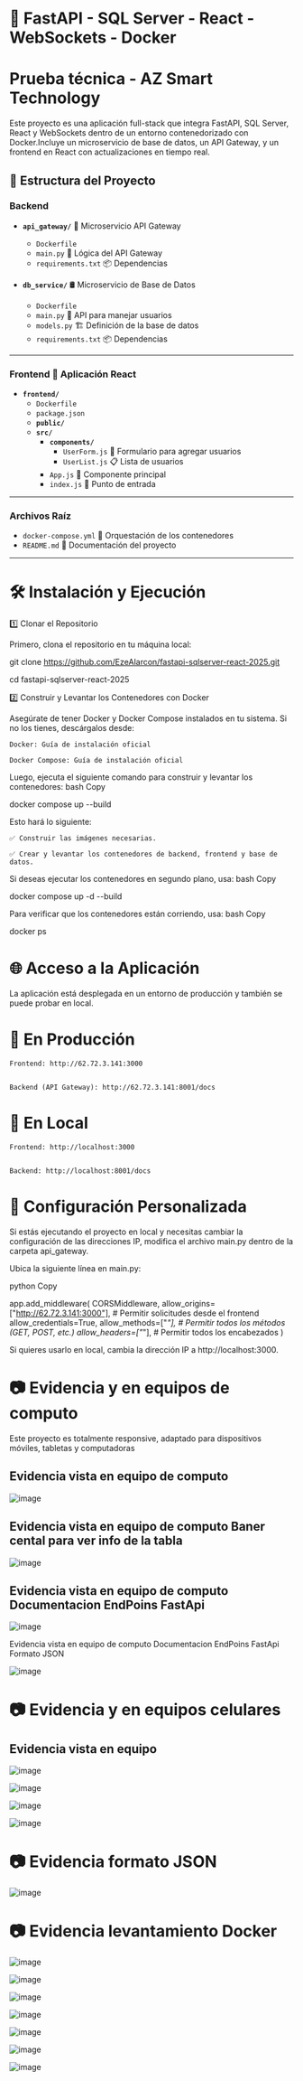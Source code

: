 # 🚀 FastAPI - SQL Server - React - WebSockets - Docker

# Prueba técnica - AZ Smart Technology

Este proyecto es una aplicación full-stack que integra FastAPI, SQL Server, React y WebSockets dentro de un entorno contenedorizado con Docker.Incluye un microservicio de base de datos, un API Gateway, y un frontend en React con actualizaciones en tiempo real.

## 📂 Estructura del Proyecto

### **Backend**
- **`api_gateway/`** 📡 Microservicio API Gateway  
  - `Dockerfile`  
  - `main.py` 🔀 Lógica del API Gateway  
  - `requirements.txt` 📦 Dependencias  

- **`db_service/`** 🛢️ Microservicio de Base de Datos  
  - `Dockerfile`  
  - `main.py` 🔗 API para manejar usuarios  
  - `models.py` 🏗️ Definición de la base de datos  
  - `requirements.txt` 📦 Dependencias  

---

### **Frontend** 🎨 Aplicación React  
- **`frontend/`**  
  - `Dockerfile`  
  - `package.json`  
  - **`public/`**  
  - **`src/`**  
    - **`components/`**  
      - `UserForm.js` 📝 Formulario para agregar usuarios  
      - `UserList.js` 📋 Lista de usuarios  
    - `App.js` 🎯 Componente principal  
    - `index.js` 🏁 Punto de entrada  

---

### **Archivos Raíz**  
- `docker-compose.yml` 🐳 Orquestación de los contenedores  
- `README.md` 📖 Documentación del proyecto

---
# 🛠️ Instalación y Ejecución

1️⃣ Clonar el Repositorio

Primero, clona el repositorio en tu máquina local:


git clone https://github.com/EzeAlarcon/fastapi-sqlserver-react-2025.git


cd fastapi-sqlserver-react-2025



2️⃣ Construir y Levantar los Contenedores con Docker


Asegúrate de tener Docker y Docker Compose instalados en tu sistema. Si no los tienes, descárgalos desde:


    Docker: Guía de instalación oficial

    Docker Compose: Guía de instalación oficial

Luego, ejecuta el siguiente comando para construir y levantar los contenedores:
bash
Copy

docker compose up --build

Esto hará lo siguiente:

    ✅ Construir las imágenes necesarias.

    ✅ Crear y levantar los contenedores de backend, frontend y base de datos.

Si deseas ejecutar los contenedores en segundo plano, usa:
bash
Copy

docker compose up -d --build

Para verificar que los contenedores están corriendo, usa:
bash
Copy

docker ps

# 🌐 Acceso a la Aplicación

La aplicación está desplegada en un entorno de producción y también se puede probar en local.

# 🔹 En Producción


    Frontend: http://62.72.3.141:3000
    

    Backend (API Gateway): http://62.72.3.141:8001/docs
    

# 🔸 En Local


    Frontend: http://localhost:3000
    

    Backend: http://localhost:8001/docs
    

# 🔧 Configuración Personalizada

Si estás ejecutando el proyecto en local y necesitas cambiar la configuración de las direcciones IP, modifica el archivo main.py dentro de la carpeta api_gateway.

Ubica la siguiente línea en main.py:

python
Copy

app.add_middleware(
    CORSMiddleware,
    allow_origins=["http://62.72.3.141:3000"],  # Permitir solicitudes desde el frontend
    allow_credentials=True,
    allow_methods=["*"],  # Permitir todos los métodos (GET, POST, etc.)
    allow_headers=["*"],  # Permitir todos los encabezados
)

Si quieres usarlo en local, cambia la dirección IP a http://localhost:3000.


# 📷 Evidencia y en equipos de computo



Este proyecto es totalmente responsive, adaptado para dispositivos móviles, tabletas y computadoras

## Evidencia vista en equipo de computo 

![image](https://github.com/user-attachments/assets/5e587d33-3236-4973-bd03-d21755a8a188)

## Evidencia vista en equipo de computo Baner cental para ver info de la tabla 

![image](https://github.com/user-attachments/assets/512f48ba-35df-4f7f-bca7-615ef7de8366)

## Evidencia vista en equipo de computo Documentacion EndPoins FastApi

![image](https://github.com/user-attachments/assets/941a200b-dd33-4ae0-b93f-15e2b4291f9f)


Evidencia vista en equipo de computo Documentacion EndPoins FastApi Formato JSON

![image](https://github.com/user-attachments/assets/bb26f8e9-a775-40a6-93ea-5f38cde400fd)


# 📷 Evidencia y en equipos celulares 


## Evidencia vista en equipo

![image](https://github.com/user-attachments/assets/f28b2054-6e8b-4ccd-8b6b-9512e5356ef7) 


![image](https://github.com/user-attachments/assets/f763dd58-80b3-4807-b276-57f419dcd7e0) 


![image](https://github.com/user-attachments/assets/ed5eeb63-3810-4f38-a0a8-f68873ce150f)


![image](https://github.com/user-attachments/assets/927d2d53-ee8e-4453-91e1-1ddcdc810006)


# 📷 Evidencia formato JSON 

![image](https://github.com/user-attachments/assets/d918f88e-1f63-4725-90e5-73a3ed65cdeb)


# 📷 Evidencia levantamiento Docker


![image](https://github.com/user-attachments/assets/3c5d0891-56a2-4bb9-8a05-b93d70afe085)


![image](https://github.com/user-attachments/assets/08ef5057-626d-4c99-aadd-260946e0c1c2)


![image](https://github.com/user-attachments/assets/6552858d-7162-440c-95e6-84bfbcda9217)


![image](https://github.com/user-attachments/assets/fda8d32d-bceb-43c0-8eb4-ff7ccd131d36)


![image](https://github.com/user-attachments/assets/057274a3-7da6-4402-8547-05b822d02546)


![image](https://github.com/user-attachments/assets/32e2e5a6-1c7c-4f1a-90c6-f7bd0643624d)


![image](https://github.com/user-attachments/assets/cee1a075-82c7-43e7-8b19-1e806afd6f3c)











